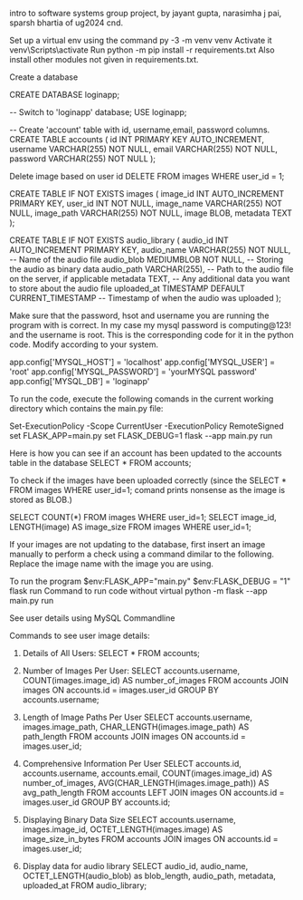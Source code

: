 intro to software systems group project, by jayant gupta, narasimha j pai, sparsh bhartia of ug2024 cnd.

Set up a virtual env using the command
py -3 -m venv venv
Activate it
venv\Scripts\activate
Run
python -m pip install -r requirements.txt
Also install other modules not given in requirements.txt. 

Create a database

CREATE DATABASE loginapp;

-- Switch to 'loginapp' database; 
USE loginapp; 

-- Create 'account' table with id, username,email, password columns. 
CREATE TABLE accounts (
  id INT PRIMARY KEY AUTO_INCREMENT,
  username VARCHAR(255) NOT NULL,
  email VARCHAR(255) NOT NULL,
  password VARCHAR(255) NOT NULL
); 

Delete image based on user id
DELETE FROM images WHERE user_id = 1;

CREATE TABLE IF NOT EXISTS images (
  image_id INT AUTO_INCREMENT PRIMARY KEY,
  user_id INT NOT NULL,
  image_name VARCHAR(255) NOT NULL,
  image_path VARCHAR(255) NOT NULL,
  image BLOB,
  metadata TEXT
);

CREATE TABLE IF NOT EXISTS audio_library (
  audio_id INT AUTO_INCREMENT PRIMARY KEY,
  audio_name VARCHAR(255) NOT NULL, -- Name of the audio file
  audio_blob MEDIUMBLOB NOT NULL, -- Storing the audio as binary data
  audio_path VARCHAR(255), -- Path to the audio file on the server, if applicable
  metadata TEXT, -- Any additional data you want to store about the audio file
  uploaded_at TIMESTAMP DEFAULT CURRENT_TIMESTAMP -- Timestamp of when the audio was uploaded
);


Make sure that the password, hsot and username you are running the program with is correct. In my case my mysql password is computing@123! and the username is root. This is the corresponding code for it in the python code. Modify according to your system.

app.config['MYSQL_HOST'] = 'localhost'
app.config['MYSQL_USER'] = 'root'
app.config['MYSQL_PASSWORD'] = 'yourMYSQL password'
app.config['MYSQL_DB'] = 'loginapp'

To run the code, execute the following comands in the current working directory which contains the main.py file:

Set-ExecutionPolicy -Scope CurrentUser -ExecutionPolicy RemoteSigned
set FLASK_APP=main.py
set FLASK_DEBUG=1 
flask --app main.py run


Here is how you can see if an account  has been updated to the accounts table in the database
SELECT * FROM accounts;

To check if the images have been uploaded correctly (since the SELECT * FROM images WHERE user_id=1; comand prints nonsense as the image is stored as BLOB.)

SELECT COUNT(*) FROM images WHERE user_id=1;
SELECT image_id, LENGTH(image) AS image_size FROM images WHERE user_id=1;

If your images are not updating to the database, first insert an image manually to perform a check using a command dimilar to the following. Replace the image name with the image you are using. 
 
To run the program
$env:FLASK_APP="main.py"
$env:FLASK_DEBUG = "1" 
flask run
Command to run code without virtual
python -m flask --app main.py run

See user details using MySQL Commandline

Commands to see user image details:
1. Details of All Users:
SELECT * FROM accounts;

2. Number of Images Per User:
SELECT 
  accounts.username, 
  COUNT(images.image_id) AS number_of_images
FROM 
  accounts
JOIN 
  images ON accounts.id = images.user_id
GROUP BY 
  accounts.username;

3. Length of Image Paths Per User
SELECT 
  accounts.username, 
  images.image_path, 
  CHAR_LENGTH(images.image_path) AS path_length
FROM 
  accounts
JOIN 
  images ON accounts.id = images.user_id;

4. Comprehensive Information Per User
SELECT 
  accounts.id,
  accounts.username, 
  accounts.email,
  COUNT(images.image_id) AS number_of_images, 
  AVG(CHAR_LENGTH(images.image_path)) AS avg_path_length
FROM 
  accounts
LEFT JOIN 
  images ON accounts.id = images.user_id
GROUP BY 
  accounts.id;


5. Displaying Binary Data Size
SELECT 
  accounts.username, 
  images.image_id, 
  OCTET_LENGTH(images.image) AS image_size_in_bytes
FROM 
  accounts
JOIN 
  images ON accounts.id = images.user_id;
6. Display data for audio library
SELECT audio_id, audio_name, OCTET_LENGTH(audio_blob) as blob_length, audio_path, metadata, uploaded_at FROM audio_library;
